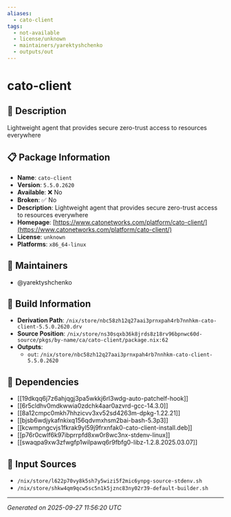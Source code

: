 ```yaml
---
aliases:
  - cato-client
tags:
  - not-available
  - license/unknown
  - maintainers/yarektyshchenko
  - outputs/out
---
```


# cato-client

## 📝 Description

Lightweight agent that provides secure zero-trust access to resources everywhere

## 📋 Package Information

- **Name**: `cato-client`
- **Version**: `5.5.0.2620`
- **Available**: ❌ No
- **Broken**: ✅ No
- **Description**: Lightweight agent that provides secure zero-trust access to resources everywhere
- **Homepage**: [https://www.catonetworks.com/platform/cato-client/](https://www.catonetworks.com/platform/cato-client/)
- **License**: `unknown`
- **Platforms**: `x86_64-linux`
## 👥 Maintainers

- @yarektyshchenko


## 🔧 Build Information

- **Derivation Path**: `/nix/store/nbc58zh12q27aai3prnxpah4rb7nnhkm-cato-client-5.5.0.2620.drv`
- **Source Position**: `/nix/store/ns30sqxb36k8jrds8z18rv96bpnwc60d-source/pkgs/by-name/ca/cato-client/package.nix:62`
- **Outputs**:
  - `out`:  `/nix/store/nbc58zh12q27aai3prnxpah4rb7nnhkm-cato-client-5.5.0.2620`

## 🔗 Dependencies

- [[19dkqq6j7z6ahjqgj3pa5wkkj6rl3wdg-auto-patchelf-hook]]
- [[6r5cldhv0mdkwwia0zdchk4aar0azvrd-gcc-14.3.0]]
- [[8a12cmpc0mkh7hhzicvv3xv52sd4263m-dpkg-1.22.21]]
- [[bjsb6wdjykafnkixq156qdvmxhsm2bai-bash-5.3p3]]
- [[kcwmpngcvjs1fkrak9yl59j9frxnfak0-cato-client-install.deb]]
- [[p76r0cwlf6k97ibprrpfd8xw0r8wc3nx-stdenv-linux]]
- [[swaqpa9xw3zfwgfp1wilpawq6r9fbfg0-libz-1.2.8.2025.03.07]]

## 📁 Input Sources

- `/nix/store/l622p70vy8k5sh7y5wizi5f2mic6ynpg-source-stdenv.sh`
- `/nix/store/shkw4qm9qcw5sc5n1k5jznc83ny02r39-default-builder.sh`

---
*Generated on 2025-09-27 11:56:20 UTC*
